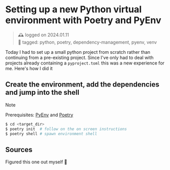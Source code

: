 # Setting up a new Python virtual environment with Poetry and PyEnv
> 🕰️ logged on 2024.01.11 <br>
> 🔖 tagged: python, poetry, dependency-management, pyenv, venv

Today I had to set up a small python project from scratch rather than continuing from a pre-existing project. Since I've only had to deal with projects already containing a `pyproject.toml` this was a new experience for me. Here's how I did it

## Create the environment, add the dependencies and jump into the shell
> [!NOTE]
> Prerequisites: [PyEnv](https://github.com/pyenv/pyenv) and [Poetry](https://github.com/python-poetry/poetry)

```sh
$ cd <target_dir>
$ poetry init  # follow on the on screen instructions
$ poetry shell # spawn environment shell
```

## Sources
Figured this one out myself 🥳
